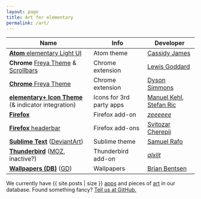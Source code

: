 ```yaml
---
layout: page
title: Art for elementary
permalink: /art/
---
```


Name | Info | Developer
---|---|---
[**Atom** elementary Light UI](https://atom.io/themes/elementary-light-ui) | Atom theme | [Cassidy James](https://atom.io/users/cassidyjames)
**Chrome** [Freya Theme](https://chrome.google.com/webstore/detail/freya-theme-for-google-ch/nofpaaefcomkhdkeihhnonlmhajfadgd) & [Scrollbars](https://chrome.google.com/webstore/detail/elementary-freya-scrollba/dddhhloahgkhcaipmkfjngdalegmcomm) | Chrome extension | [Lewis Goddard](https://plus.google.com/105729291739660012806)
[**Chrome** Freya Theme](https://chrome.google.com/webstore/detail/elementary-os-03-freya-ch/faohdknlfnjkeaphndahbpabllhaodnl) | Chrome extension | [Dyson Simmons](https://github.com/dyson)
[**elementary+ Icon Theme**](https://github.com/mank319/elementaryPlus) (& indicator integration) | Icons for 3rd party apps | [Manuel Kehl](https://github.com/mank319), [Stefan Ric](https://github.com/cybre)
[**Firefox**](https://addons.mozilla.org/en-US/firefox/addon/elementary-firefox/) | Firefox add-on | [*zeeeeee*](http://zeeeeee.deviantart.com/)
[**Firefox** headerbar](https://github.com/chpii/Headerbar) | Firefox add-ons | [Svitozar Cherepii](https://github.com/chpii)
[**Sublime Text**](https://github.com/samuelrafo/elementary) ([DeviantArt](http://srff.deviantart.com/art/Elementary-for-Sublime-Text-updated-393125257)) | Sublime theme | [Samuel Rafo](https://github.com/samuelrafo)
[**Thunderbird**](https://github.com/alxlit/elementary-thunderbird) ([MOZ](https://addons.mozilla.org/de/thunderbird/addon/elementary-thunderbird/?src=search), inactive?)| Thunderbird add-on | [*alxlit*](https://github.com/alxlit)
[**Wallpapers (DB)**](https://www.dropbox.com/sh/79552p64tto7wbc/MSPgrgWfYa) ([GD](https://drive.google.com/folderview?id=0B4KUARZUQ-n_X1FrY29XVXpHUTQ&usp=sharing)) | Wallpapers | [Brian Bentsen](https://plus.google.com/109395049570451231471)

<p>
  We currently have {{ site.posts | size }} <a href="{{ site.baseurl }}/apps/">apps</a> and pieces of <a href="{{ site.baseurl }}/art/">art</a> in our database. Found something fancy? <a href="https://github.com/quassy/elementary-apps/issues/new">Tell us at GitHub.</a>
</p>

